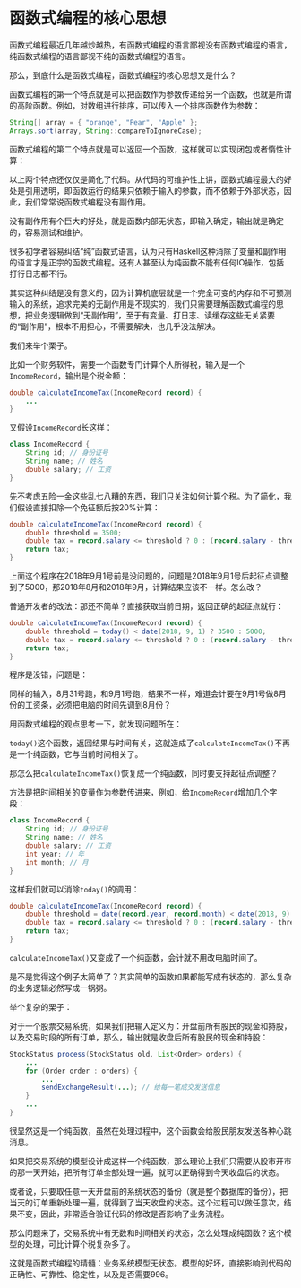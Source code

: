# 函数式编程的核心思想

函数式编程最近几年越炒越热，有函数式编程的语言鄙视没有函数式编程的语言，纯函数式编程的语言鄙视不纯的函数式编程的语言。

那么，到底什么是函数式编程，函数式编程的核心思想又是什么？

函数式编程的第一个特点就是可以把函数作为参数传递给另一个函数，也就是所谓的高阶函数。例如，对数组进行排序，可以传入一个排序函数作为参数：

```java
String[] array = { "orange", "Pear", "Apple" };
Arrays.sort(array, String::compareToIgnoreCase);
```

函数式编程的第二个特点就是可以返回一个函数，这样就可以实现闭包或者惰性计算：

以上两个特点还仅仅是简化了代码。从代码的可维护性上讲，函数式编程最大的好处是引用透明，即函数运行的结果只依赖于输入的参数，而不依赖于外部状态，因此，我们常常说函数式编程没有副作用。

没有副作用有个巨大的好处，就是函数内部无状态，即输入确定，输出就是确定的，容易测试和维护。

很多初学者容易纠结“纯”函数式语言，认为只有Haskell这种消除了变量和副作用的语言才是正宗的函数式编程。还有人甚至认为纯函数不能有任何IO操作，包括打行日志都不行。

其实这种纠结是没有意义的，因为计算机底层就是一个完全可变的内存和不可预测输入的系统，追求完美的无副作用是不现实的，我们只需要理解函数式编程的思想，把业务逻辑做到“无副作用”，至于有变量、打日志、读缓存这些无关紧要的“副作用”，根本不用担心，不需要解决，也几乎没法解决。

我们来举个栗子。

比如一个财务软件，需要一个函数专门计算个人所得税，输入是一个`IncomeRecord`，输出是个税金额：

```java
double calculateIncomeTax(IncomeRecord record) {
    ...
}
```

又假设`IncomeRecord`长这样：

```java
class IncomeRecord {
    String id; // 身份证号
    String name; // 姓名
    double salary; // 工资
}
```

先不考虑五险一金这些乱七八糟的东西，我们只关注如何计算个税。为了简化，我们假设直接扣除一个免征额后按20%计算：

```java
double calculateIncomeTax(IncomeRecord record) {
    double threshold = 3500;
    double tax = record.salary <= threshold ? 0 : (record.salary - threshold) * 0.2;
    return tax;
}
```

上面这个程序在2018年9月1号前是没问题的，问题是2018年9月1号后起征点调整到了5000，那2018年8月和2018年9月，计算结果应该不一样。怎么改？

普通开发者的改法：那还不简单？直接获取当前日期，返回正确的起征点就行：

```java
double calculateIncomeTax(IncomeRecord record) {
    double threshold = today() < date(2018, 9, 1) ? 3500 : 5000;
    double tax = record.salary <= threshold ? 0 : (record.salary - threshold) * 0.2;
    return tax;
}
```

程序是没错，问题是：

同样的输入，8月31号跑，和9月1号跑，结果不一样，难道会计要在9月1号做8月份的工资条，必须把电脑的时间先调到8月份？

用函数式编程的观点思考一下，就发现问题所在：

`today()`这个函数，返回结果与时间有关，这就造成了`calculateIncomeTax()`不再是一个纯函数，它与当前时间相关了。

那怎么把`calculateIncomeTax()`恢复成一个纯函数，同时要支持起征点调整？

方法是把时间相关的变量作为参数传进来，例如，给`IncomeRecord`增加几个字段：

```java
class IncomeRecord {
    String id; // 身份证号
    String name; // 姓名
    double salary; // 工资
    int year; // 年
    int month; // 月
}
```

这样我们就可以消除`today()`的调用：

```java
double calculateIncomeTax(IncomeRecord record) {
    double threshold = date(record.year, record.month) < date(2018, 9) ? 3500 : 5000;
    double tax = record.salary <= threshold ? 0 : (record.salary - threshold) * 0.2;
    return tax;
}
```

`calculateIncomeTax()`又变成了一个纯函数，会计就不用改电脑时间了。

是不是觉得这个例子太简单了？其实简单的函数如果都能写成有状态的，那么复杂的业务逻辑必然写成一锅粥。

举个复杂的栗子：

对于一个股票交易系统，如果我们把输入定义为：开盘前所有股民的现金和持股，以及交易时段的所有订单，那么，输出就是收盘后所有股民的现金和持股：

```java
StockStatus process(StockStatus old, List<Order> orders) {
    ...
    for (Order order : orders) {
        ...
        sendExchangeResult(...); // 给每一笔成交发送信息
    }
    ...
}
```

很显然这是一个纯函数，虽然在处理过程中，这个函数会给股民朋友发送各种心跳消息。

如果把交易系统的模型设计成这样一个纯函数，那么理论上我们只需要从股市开市的那一天开始，把所有订单全部处理一遍，就可以正确得到今天收盘后的状态。

或者说，只要取任意一天开盘前的系统状态的备份（就是整个数据库的备份），把当天的订单重新处理一遍，就得到了当天收盘的状态。这个过程可以做任意次，结果不变，因此，非常适合验证代码的修改是否影响了业务流程。

那么问题来了，交易系统中有无数和时间相关的状态，怎么处理成纯函数？这个模型的处理，可比计算个税复杂多了。

这就是函数式编程的精髓：业务系统模型无状态。模型的好坏，直接影响到代码的正确性、可靠性、稳定性，以及是否需要996。
